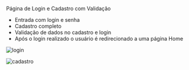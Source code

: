 Página de Login e Cadastro com Validação

* Entrada com login e senha
* Cadastro completo
* Validação de dados no cadastro e login
* Após o login realizado o usuário é redirecionado a uma página Home

![login ](https://user-images.githubusercontent.com/96443239/172241963-75d968a2-3ce9-4379-a425-bca6b22298e7.png)

![cadastro](https://user-images.githubusercontent.com/96443239/172241971-cb1f9a0f-b556-4d75-b8d1-9df1bb153b50.png)